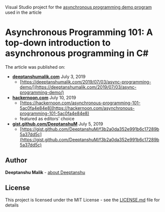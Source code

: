 Visual Studio project for the [asynchronous programming demo program](https://github.com/DeeptanshuM/AsyncProgramming101/blob/master/AsyncProgrammingDemo/Program.cs) used in the article 
# Asynchronous Programming 101: A top-down introduction to asynchronous programming in C#

The article was published on:
- **[deeptanshumalik.com](https://deeptanshumalik.com)** July 3, 2019 
  - [https://deeptanshumalik.com/2019/07/03/async-programming-demo/](https://deeptanshumalik.com/2019/07/03/async-programming-demo/)
- **[hackernoon.com](https://hackernoon.com)** July 10, 2019
  - [https://hackernoon.com/asynchronous-programming-101-5ac0fa4e84e8](https://hackernoon.com/asynchronous-programming-101-5ac0fa4e84e8)
  - featured as editors' choice
- **[gist.github.com/DeeptanshuM](https://gist.github.com/DeeptanshuM)** July 5, 2019 
  - [https://gist.github.com/DeeptanshuM/f3b2a0da352e991b6c17289b5a37dd5c](https://gist.github.com/DeeptanshuM/f3b2a0da352e991b6c17289b5a37dd5c)
  
  
## Author
**Deeptanshu Malik** - [about Deeptanshu](https://deeptanshumalik.com/about/)


## License
This project is licensed under the MIT License - see the [LICENSE.md](https://github.com/DeeptanshuM/AsyncProgramming101/blob/master/License.md) file for details
  

